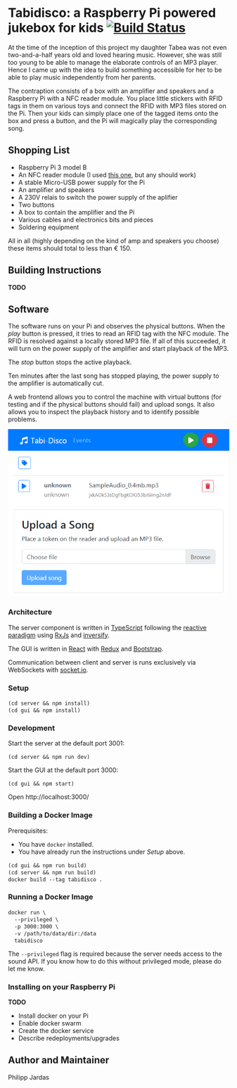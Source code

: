 # Tabidisco: a Raspberry Pi powered jukebox for kids [![Build Status](https://travis-ci.org/phjardas/tabidisco.svg?branch=master)](https://travis-ci.org/phjardas/tabidisco)

At the time of the inception of this project my daughter Tabea was not even two-and-a-half years old and loved hearing music. However, she was still too young to be able to manage the elaborate controls of an MP3 player. Hence I came up with the idea to build something accessible for her to be able to play music independently from her parents.

The contraption consists of a box with an amplifier and speakers and a Raspberry Pi with a NFC reader module. You place little stickers with RFID tags in them on various toys and connect the RFID with MP3 files stored on the Pi. Then your kids can simply place one of the tagged items onto the box and press a button, and the Pi will magically play the corresponding song.

## Shopping List

* Raspberry Pi 3 model B
* An NFC reader module (I used [this one](https://www.conrad.de/de/raspberry-pi-erweiterungs-platine-explore-nfc2-raspberry-pi-2-b-raspberry-pi-3-b-raspberry-pi-a-raspberry-pi-b-1611054.html), but any should work)
* A stable Micro-USB power supply for the Pi
* An amplifier and speakers
* A 230V relais to switch the power supply of the aplifier
* Two buttons
* A box to contain the amplifier and the Pi
* Various cables and electronics bits and pieces
* Soldering equipment

All in all (highly depending on the kind of amp and speakers you choose) these items should total to less than € 150.

## Building Instructions

**TODO**

## Software

The software runs on your Pi and observes the physical buttons. When the _play_ button is pressed, it tries to read an RFID tag with the NFC module. The RFID is resolved against a locally stored MP3 file. If all of this succeeded, it will turn on the power supply of the amplifier and start playback of the MP3.

The _stop_ button stops the active playback.

Ten minutes after the last song has stopped playing, the power supply to the amplifier is automatically cut.

A web frontend allows you to control the machine with virtual buttons (for testing and if the physical buttons should fail) and upload songs. It also allows you to inspect the playback history and to identify possible problems.

![Screenshot of the GUI](gui.png)

### Architecture

The server component is written in [TypeScript](https://www.typescriptlang.org/) following the [reactive paradigm](https://en.wikipedia.org/wiki/Reactive_programming) using [RxJs](https://reactivex.io/rxjs) and [inversify](https://github.com/inversify).

The GUI is written in [React](https://reactjs.org/) with [Redux](https://redux.js.org/) and [Bootstrap](https://getbootstrap.com).

Communication between client and server is runs exclusively via WebSockets with [socket.io](https://socket.io/).

### Setup

```
(cd server && npm install)
(cd gui && npm install)
```

### Development

Start the server at the default port 3001:

```
(cd server && npm run dev)
```

Start the GUI at the default port 3000:

```
(cd gui && npm start)
```

Open http://localhost:3000/

### Building a Docker Image

Prerequisites:

* You have `docker` installed.
* You have already run the instructions under _Setup_ above.

```
(cd gui && npm run build)
(cd server && npm run build)
docker build --tag tabidisco .
```

### Running a Docker Image

```
docker run \
  --privileged \
  -p 3000:3000 \
  -v /path/to/data/dir:/data
  tabidisco
```

The `--privileged` flag is required because the server needs access to the sound API. If you know how to do this without privileged mode, please do let me know.

### Installing on your Raspberry Pi

**TODO**

* Install docker on your Pi
* Enable docker swarm
* Create the docker service
* Describe redeployments/upgrades

## Author and Maintainer

Philipp Jardas
